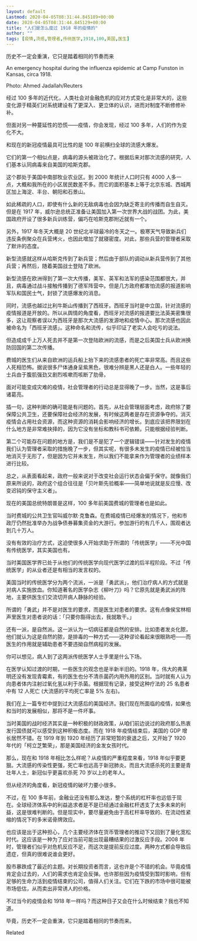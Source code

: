 ```yaml
---
layout: default
Lastmod: 2020-04-05T08:31:44.845189+00:00
date: 2020-04-05T08:31:44.845129+00:00
title: "人们是怎么度过 1918 年的疫情的"
author: ""
tags: [疫情,流感,管理者,传统医学,1918,100,美国,医生]
---
```


历史不一定会重演，它只是踏着相同的节奏而来

An emergency hospital during the influenza epidemic at Camp Funston in Kansas, circa 1918.

Photo: Ahmed Jadallah/Reuters

经过 100 多年的近代化，人类社会对金融危机的应对方式变化是非常大的，这些变化源于精英们对系统建设有了更深入、更立体的认识，进而对制度不断修修补补。

但面对另一种蔓延性的恐慌——疫情，你会发现，经过 100 多年，人们的作为变化不大。

和现在的新冠疫情最具可比性的是 100 年前横扫全球的流感大爆发。

它们的第一个相似点是，病毒的源头被政治化了。根据后来对那次流感的研究，人们基本认同病毒来自美国的哈斯克郡。

这个郡处于美国中南部牧业农业区。到 2000 年统计人口时只有 4000 人多一点，大概和我所在的小区居民数差不多。而它的面积基本上等于北京东城、西城两区加上海淀、丰台、朝阳和石景山。

如此稀疏的人口，即使有什么新的无敌病毒也会因为缺乏寄主的传播而自生自灭。但是在 1917 年，威尔逊总统正准备让美国加入第一次世界大战的战团。为此，美国政府开设了很多新兵训练营，偏巧在哈斯克郡附近就有一个。

另外，1917 年冬天大概是 20 世纪北半球最冷的冬天之一。极寒天气导致新兵们违反条例聚众在兵营烤火，也因此增加了就寝密度。对此，那些兵营的管理者采取了默许的态度。

新型流感就这样从哈斯克传到了新兵营；然后由于部队的调动从新兵营传到了其他兵营；再然后，随着美国战士登陆了欧洲。

新型流感在欧洲得到了第一次大传播，美军、英军和法军的感染范围都很大，并且，病毒通过战斗接触传播到了德军阵营中。但是几方政府都害怕流感的报道影响军队和国民士气，封锁了流感爆发的消息。

同时，流感也越过比利牛斯山传播到了西班牙。西班牙当时是中立国，针对流感的疫情报道是开放的。所以从舆情的角度看，西班牙对流感的报道要比法英美密集很多，这让观察者误以为西班牙是那次大流感的发源地和疫情中心。那次流感也因此被命名为「西班牙流感」。这种命名和流传，似乎印证了老实人会吃亏的说法。

但造成成千上万人死去并不是第一次登陆欧洲的流感，而是之后美国士兵从欧洲换防回国的第二次传播。

费城的医生们从来自欧洲的运兵船上抬下来的流感患者的死亡率非常高。而且这些人死相恐怖。据说很多尸体通身呈紫黑色，很难分辨是黑人还是白人。一些年轻的士兵由于腹肌强劲又剧烈咳嗽而咳断了肋骨。

面对可能变成灾难的疫情，社会管理者的行动总是显得晚了一步。当然，这是事后诸葛亮。

插一句，这种判断的确可能是有问题的。首先，从社会管理层面考虑，政府除了要保障公共卫生，还要保障社会经济的发展，有时候这两者是存在资源争夺的。消灭疫情会占用社会资源，而这种资源的消耗会影响经济的增长。到底应该把界限划在什么地方是非常难抉择的，因为它没有坐标和教科书可依赖，只能根据经验判断。

第二个可能存在问题的地方是，我们是不是犯了一个逻辑错误——针对发生的疫情我们认为管理者采取的措施晚了一步，但其实呢，有很多未发生的疫情已经被恰当地消灭于无形了，但是因为它并未发生，所以我们不能拿来作为管理者的业绩样本进行比较。

总之，从表面看起来，政府一般来说对于改变社会运行状态会偏于保守。就像我们原来所说的，政府这个组合往往是「贝叶斯先验概率——简单地说就是反应慢、改变迟钝的保守主义者」。

现在的美国总统特朗普是这样，100 多年前美国费城的管理者也是如此。

当时费城的公共卫生官叫威尔默·克鲁森。在费城疫情已经爆发的情况下，他和市政厅仍然批准举办为战争债券募集资金的大游行。参加游行的有几千人，围观者达到几十万人。

没有有效的治疗方式，这迫使很多人开始求助于所谓的「传统医学」——不光中国有传统医学，其实美国也有。

当时美国医学界已处于从他们的传统医学向现代医学过渡的后半程阶段。不过「传统医学」的从业者还是有相当的发言权的。

美国当时的传统医学分为两个流派，一派是「勇武派」，他们治疗病人的方式就是对病人实施放血。你知道著名的医学杂志《柳叶刀》吗？它原先就是勇武派的阵地，主要供医生们交流切开病人静脉的经验。

所谓的「勇武」并不是对医生的要求，而是医生对患者的要求。这有点像侯宝林相声里医生对患者说的话：「只要你豁得出去，我就敢干。」

还有一派，是自然派。这一派认为一切病征都是自然的安排。比如患者发炎化脓，他们就认为这是自然的脓，是排毒的一种方式——这种谬论看起来很眼熟吧——而医生的作用就是辅助患者不要违拗自然病程的发展。

你可以想见，病人到了这两派传统医学人士手里是什么下场。

在医学认知过渡的时期，一些医生的观念也是半新半旧的。1918 年，伟大的弗莱明还没有发现青霉素，有的医生也分不清杀菌药内用外用的区别。当时就有人认为向患者体内注射过氧化氢以利于杀菌。根据现有记录，接受这种疗法的 25 名患者中有 12 人死亡 (大流感的平均死亡率是 5% 左右)。

我们在上一篇专栏中提到过大流感后的美国经济。我们现在所面临的疫情，如果也和当时的发展相似，那将不是一件坏事。

当时美国的战时经济其实是一种积极的财政政策，从咱们前边说过的政府那么热衷发行国债就可以感受到这种积极态度。而在 1918 年疫情结束后，美国的 GDP 增长居然不错。在 1919 年到 1920 年经历了非常短暂的衰退之后，又开始了 1920 年代的「柯立芝繁荣」，那是美国经济的金发女孩时代。

那么，现在和 1918 年相比怎么样呢？从疫情的严重程度来看，1918 年似乎要更狠。大流感的传染性更强，死亡率也远高于新冠肺炎。而且大流感杀死的主要是青壮年人士，新冠似乎更喜欢杀死 70 岁以上的老年人。

但从经济的角度看，新冠疫情的破坏力要小很多。

不过，在 100 多年前，金融业还没有那么发达，整个系统的杠杆率也远低于现在。全球经济体系中的利益追求者是不是已经通过金融杠杆透支了太多未来的利益，这是很难判断的。但是现实中，要尽量避免由于高杠杆率导致的、在流动性紧缩的情况下的多米诺骨牌效应。

也应该是出于这种担心，几个主要经济体在货币管理者的推动下又回到了量化宽松时代。这应该是一种为了应对当前可能出现最糟结果的过激反应手段。2008 年时，管理者们似乎对危机反应不足，而这次是提前反应过度。两种方式都会导致后遗症，但真的很难说谁会更好。

股市暴跌成了最近的主题。对长期投资者而言，这也许是个不错的机会。毕竟疫情肯定会过去的，人们的需求也肯定会反弹。也许那些因为疫情受到暂时影响，但有足够的生命力活到疫情结束的公司，值得人们关注。它们在下跌的市场中很可能被市场低估，从而卖出非常诱人的价格。

不过当今的疫情会和 1918 年一样吗？而这种日子又会在什么时候结束？我也不知道。

毕竟，历史不一定会重演，它只是踏着相同的节奏而来。

Related

